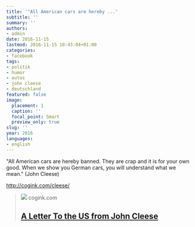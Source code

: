 ```yaml
---
title: '"All American cars are hereby ...'
subtitle: ''
summary: ''
authors:
- admin
date: 2016-11-15
lastmod: 2016-11-15 10:43:04+01:00
categories:
- facebook
tags:
- politik
- humor
- autos
- john cleese
- deutschland
featured: false
image:
  placement: 1
  caption: ''
  focal_point: Smart
  preview_only: true
slug: ''
year: 2016
languages:
- english
---
```


"All American cars are hereby banned. They are crap and it is for your own good. When we show you German cars, you will understand what we mean." (John Cleese)

http://cogink.com/cleese/
> [![](https://cogink.com/cleese/cleese.jpg)](http://cogink.com/cleese/)
> cogink.com
> ## [A Letter To the US from John Cleese](http://cogink.com/cleese/)
>